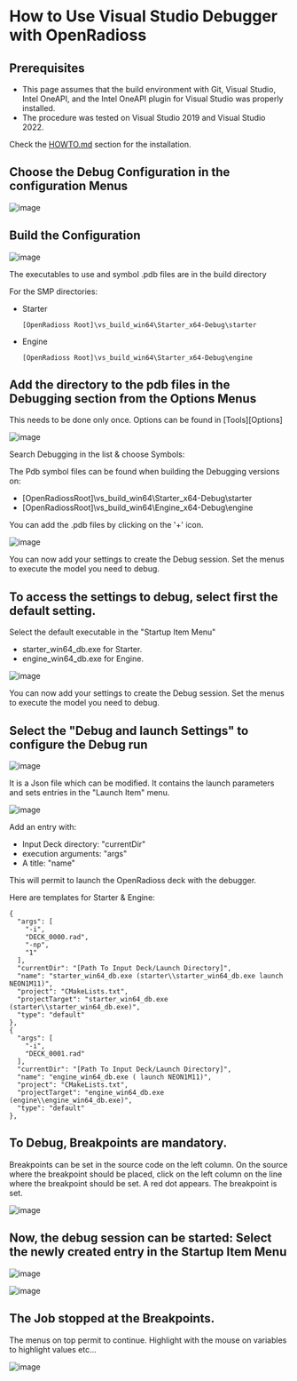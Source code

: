 # How to Use Visual Studio Debugger with OpenRadioss 

## Prerequisites

* This page assumes that the build environment with Git, Visual Studio, Intel OneAPI, and the Intel OneAPI plugin for Visual Studio was properly installed.
* The procedure was tested on Visual Studio 2019 and Visual Studio 2022.

Check the [HOWTO.md](../HOWTO.md) section for the installation.

## Choose the Debug Configuration in the configuration Menus

![image](./Debug_build_configuration.png) 

## Build the Configuration

![image](./build_all.png)

The executables to use and symbol .pdb files are in the build directory

For the SMP directories:

* Starter 

      [OpenRadioss Root]\vs_build_win64\Starter_x64-Debug\starter

* Engine 

      [OpenRadioss Root]\vs_build_win64\Starter_x64-Debug\engine

## Add the directory to the pdb files in the Debugging section from the Options Menus

This needs to be done only once.
Options can be found in [Tools][Options]

![image](./tools_options.png)

Search Debugging in the list & choose Symbols:

The Pdb symbol files can be found when building the Debugging versions on:
* [OpenRadiossRoot]\vs_build_win64\Starter_x64-Debug\starter
* [OpenRadiossRoot]\vs_build_win64\Engine_x64-Debug\engine

You can add the .pdb files by clicking on the '+' icon.


![image](./Debug_symbol_setting.png)

You can now add your settings to create the Debug session. 
Set the menus to execute the model you need to debug.

## To access the settings to debug, select first the default setting.
Select the default executable in the "Startup Item Menu"
* starter_win64_db.exe for Starter.
* engine_win64_db.exe for Engine.

![image](./Startup_item.png)

You can now add your settings to create the Debug session. 
Set the menus to execute the model you need to debug.

## Select the "Debug and launch Settings" to configure the Debug run


![image](./debug_and_launch_settings_menu.png)

It is a Json file which can be modified. It contains the launch parameters and sets entries in the "Launch Item" menu.

![image](./launch_json.png)

Add an entry with:
* Input Deck directory: "currentDir" 
* execution arguments: "args"
* A title: "name"

This will permit to launch the OpenRadioss deck with the debugger.

Here are templates for Starter & Engine: 

    {
      "args": [
        "-i",
        "DECK_0000.rad",
        "-np",
        "1"
      ],
      "currentDir": "[Path To Input Deck/Launch Directory]",
      "name": "starter_win64_db.exe (starter\\starter_win64_db.exe launch NEON1M11)",
      "project": "CMakeLists.txt",
      "projectTarget": "starter_win64_db.exe (starter\\starter_win64_db.exe)",
      "type": "default"
    },
    {
      "args": [
        "-i",
        "DECK_0001.rad"
      ],
      "currentDir": "[Path To Input Deck/Launch Directory]",
      "name": "engine_win64_db.exe ( launch NEON1M11)",
      "project": "CMakeLists.txt",
      "projectTarget": "engine_win64_db.exe (engine\\engine_win64_db.exe)",
      "type": "default"
    },

## To Debug, Breakpoints are mandatory.

Breakpoints can be set in the source code on the left column.
On the source where the breakpoint should be placed, click on the left column on the line where the breakpoint should be set. A red dot appears.
The breakpoint is set.

![image](./breakpoints.png)

## Now, the debug session can be started: Select the newly created entry in the Startup Item Menu

![image](./select_engine_debug.png)

![image](./launch.png)

## The Job stopped at the Breakpoints.
The menus on top permit to continue.
Highlight with the mouse on variables to highlight values etc...

![image](./stoped_at_breadkpoint.png)
